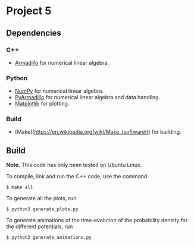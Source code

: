 # Project 5

## Dependencies

### C++
- [Armadillo](http://arma.sourceforge.net/) for numerical linear algebra.

### Python
- [NumPy](https://pypi.org/project/numpy/) for numerical linear algebra.
- [PyArmadillo](https://pyarma.sourceforge.io/) for numerical linear algebra and data handling.
- [Matplotlib](https://pypi.org/project/matplotlib/) for plotting.

### Build
- [Make](https://en.wikipedia.org/wiki/Make_(software\)) for building.

## Build

**Note.** This code has only been tested on Ubuntu Linux. 

To compile, link and run the C++ code, use the command

```
$ make all
```

To generate all the plots, run

```
$ python3 generate_plots.py
```

To generate animations of the time-evolution of the probability density for the different potentials, run

```
$ python3 generate_animations.py
```
